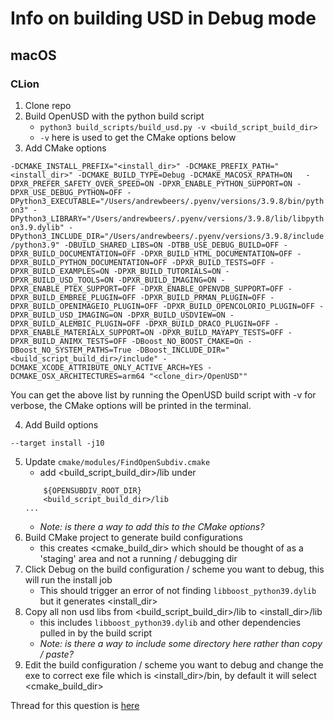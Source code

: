 # Info on building USD in Debug mode

## macOS

### CLion

1. Clone repo
2. Build OpenUSD with the python build script
    - `python3 build_scripts/build_usd.py -v <build_script_build_dir>`
    - `-v` here is used to get the CMake options below
3. Add CMake options

`-DCMAKE_INSTALL_PREFIX="<install_dir>" -DCMAKE_PREFIX_PATH="<install_dir>" -DCMAKE_BUILD_TYPE=Debug -DCMAKE_MACOSX_RPATH=ON   -DPXR_PREFER_SAFETY_OVER_SPEED=ON -DPXR_ENABLE_PYTHON_SUPPORT=ON -DPXR_USE_DEBUG_PYTHON=OFF -DPython3_EXECUTABLE="/Users/andrewbeers/.pyenv/versions/3.9.8/bin/python3" -DPython3_LIBRARY="/Users/andrewbeers/.pyenv/versions/3.9.8/lib/libpython3.9.dylib" -DPython3_INCLUDE_DIR="/Users/andrewbeers/.pyenv/versions/3.9.8/include/python3.9" -DBUILD_SHARED_LIBS=ON -DTBB_USE_DEBUG_BUILD=OFF -DPXR_BUILD_DOCUMENTATION=OFF -DPXR_BUILD_HTML_DOCUMENTATION=OFF -DPXR_BUILD_PYTHON_DOCUMENTATION=OFF -DPXR_BUILD_TESTS=OFF -DPXR_BUILD_EXAMPLES=ON -DPXR_BUILD_TUTORIALS=ON -DPXR_BUILD_USD_TOOLS=ON -DPXR_BUILD_IMAGING=ON -DPXR_ENABLE_PTEX_SUPPORT=OFF -DPXR_ENABLE_OPENVDB_SUPPORT=OFF -DPXR_BUILD_EMBREE_PLUGIN=OFF -DPXR_BUILD_PRMAN_PLUGIN=OFF -DPXR_BUILD_OPENIMAGEIO_PLUGIN=OFF -DPXR_BUILD_OPENCOLORIO_PLUGIN=OFF -DPXR_BUILD_USD_IMAGING=ON -DPXR_BUILD_USDVIEW=ON -DPXR_BUILD_ALEMBIC_PLUGIN=OFF -DPXR_BUILD_DRACO_PLUGIN=OFF -DPXR_ENABLE_MATERIALX_SUPPORT=ON -DPXR_BUILD_MAYAPY_TESTS=OFF -DPXR_BUILD_ANIMX_TESTS=OFF -DBoost_NO_BOOST_CMAKE=On -DBoost_NO_SYSTEM_PATHS=True -DBoost_INCLUDE_DIR="<build_script_build_dir>/include" -DCMAKE_XCODE_ATTRIBUTE_ONLY_ACTIVE_ARCH=YES -DCMAKE_OSX_ARCHITECTURES=arm64 "<clone_dir>/OpenUSD""`

You can get the above list by running the OpenUSD build script with -v for verbose, the CMake options will be printed in the terminal.

4. Add Build options
```
--target install -j10
```
5. Update `cmake/modules/FindOpenSubdiv.cmake`
    - add <build_script_build_dir>/lib under
    ```SET(_opensubdiv_SEARCH_DIRS
        ${OPENSUBDIV_ROOT_DIR}
        <build_script_build_dir>/lib
    ...
    ```
    - *Note: is there a way to add this to the CMake options?*
6. Build CMake project to generate build configurations
    - this creates <cmake_build_dir> which should be thought of as a 'staging' area and not a running / debugging dir
7. Click Debug on the build configuration / scheme you want to debug, this will run the install job
    - This should trigger an error of not finding `libboost_python39.dylib` but it generates <install_dir>
8. Copy all non usd libs from <build_script_build_dir>/lib to <install_dir>/lib
    - this includes `libboost_python39.dylib` and other dependencies pulled in by the build script
    - *Note: is there a way to include some directory here rather than copy / paste?*
9. Edit the build configuration / scheme you want to debug and change the exe to correct exe file which is <install_dir>/bin, by default it will select <cmake_build_dir>


Thread for this question is [here](https://forum.aousd.org/t/setting-up-debugging-usd-code-in-clion-on-macos/1542)
